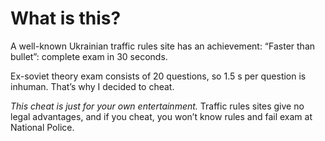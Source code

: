 # What is this?
A well-known Ukrainian traffic rules site has an achievement: “Faster than bullet”: complete exam in 30 seconds.

Ex-soviet theory exam consists of 20 questions, so 1.5 s per question is inhuman. That’s why I decided to cheat.

*This cheat is just for your own entertainment.* Traffic rules sites give no legal advantages, and if you cheat, you won’t know rules and fail exam at National Police.
